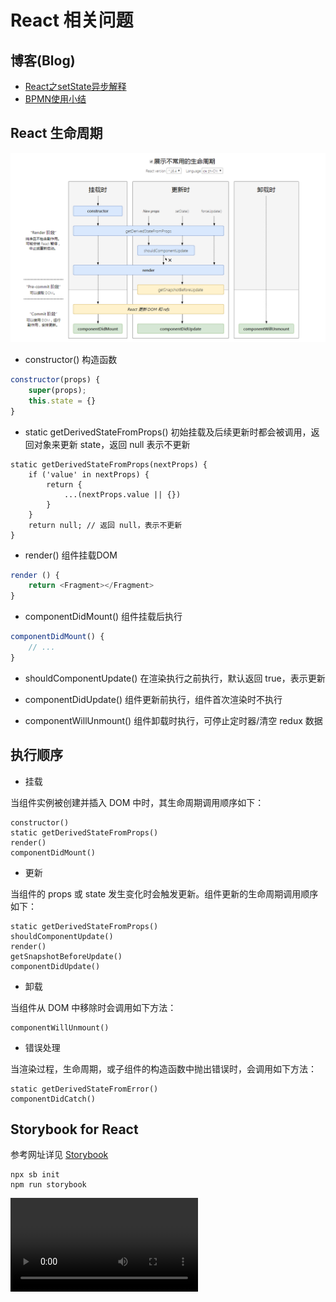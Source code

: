 # React 相关问题

## 博客(Blog)

* [React之setState异步解释](./React之setState异步解释.md)
* [BPMN使用小结](./BPMN使用小结.md)

## React 生命周期

![](../assets/lifecycle.png)

* constructor() 构造函数

```js
constructor(props) {
    super(props);
    this.state = {}
}
```

* static getDerivedStateFromProps() 初始挂载及后续更新时都会被调用，返回对象来更新 state，返回 null 表示不更新

```JS
static getDerivedStateFromProps(nextProps) {
    if ('value' in nextProps) {
        return {
            ...(nextProps.value || {})
        }
    }
    return null; // 返回 null，表示不更新
}
```

* render() 组件挂载DOM

```js
render () {
    return <Fragment></Fragment>
}
```

* componentDidMount() 组件挂载后执行

```js
componentDidMount() {
    // ...
}
```

* shouldComponentUpdate() 在渲染执行之前执行，默认返回 true，表示更新

* componentDidUpdate() 组件更新前执行，组件首次渲染时不执行

* componentWillUnmount() 组件卸载时执行，可停止定时器/清空 redux 数据

## 执行顺序

* 挂载

当组件实例被创建并插入 DOM 中时，其生命周期调用顺序如下：

```
constructor()
static getDerivedStateFromProps()
render()
componentDidMount()
```

* 更新

当组件的 props 或 state 发生变化时会触发更新。组件更新的生命周期调用顺序如下：

```
static getDerivedStateFromProps()
shouldComponentUpdate()
render()
getSnapshotBeforeUpdate()
componentDidUpdate()
```

* 卸载

当组件从 DOM 中移除时会调用如下方法：

```
componentWillUnmount()
```

* 错误处理

当渲染过程，生命周期，或子组件的构造函数中抛出错误时，会调用如下方法：

```
static getDerivedStateFromError()
componentDidCatch()
```

## Storybook for React

参考网址详见 [Storybook](https://storybook.js.org/docs/react/get-started/introduction)

```
npx sb init
npm run storybook
```

![video](https://storybook.js.org/7e71705d211e17a2967606c49059e891/storybook-hero-video-optimized.mp4)
